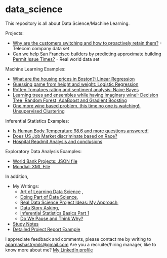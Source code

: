 # data_science

This repository is all about Data Science/Machine Learning. 

Projects:
- [Why are the customers switching and how to proactively retain them?](https://github.com/aparnack/data_science/blob/master/projects/customer_retention/CustomerRetention_ExecutiveSlides.pdf)  - Telecom company data set
- [Can we help San Francisco builders by predicting approximate building Permit Issue Times?](https://github.com/aparnack/data_science/blob/master/projects/springboard_capstone/documents/BuildingPermitIssueTime_ExecutiveSlides.pdf) - Real world data set

Machine Learning Examples:

- [What are the housing prices in Boston?: Linear Regression](https://github.com/aparnack/data_science/tree/master/exercises/linear_regression)
- [Guessing game from height and weight: Logistic Regression](https://github.com/aparnack/data_science/tree/master/exercises/logistic_regression)
- [Rotten Tomatoes rating and sentiment analysis: Naive Bayes](https://github.com/aparnack/data_science/tree/master/exercises/naive_bayes)
- [Learning trees and ensembles while having imaginary wine!: Decision Tree, Random Forest, AdaBoost and Gradient Boosting](https://github.com/aparnack/data_science/blob/master/exercises/ensemble_methods/)
- [One more wine based problem, this time no one is watching!: Unsupervised Clustering](https://github.com/aparnack/data_science/tree/master/exercises/clustering)

Inferential Statistics Examples:

- [Is Human Body Temperature 98.6 and more questions answered!](https://github.com/aparnack/data_science/tree/master/exercises/human_temp)
- [Does US Job Market discriminate based on Race?](https://github.com/aparnack/data_science/tree/master/exercises/racial_disc)
- [Hospital Readmit Analysis and conclusions](https://github.com/aparnack/data_science/tree/master/exercises/hospital_readmit)

Exploratory Data Analysis Examples:

- [World Bank Projects: JSON file](https://github.com/aparnack/data_science/tree/master/exercises/data_wrangling_json)
- [Mondial: XML File](https://github.com/aparnack/data_science/tree/master/exercises/data_wrangling_xml)

In addition, 

+ My Writings: 
  - [Art of Learning Data Science](https://www.kdnuggets.com/2018/01/art-learning-data-science.html) , 
  - [Doing Part of Data Science](https://www.kdnuggets.com/2018/02/doing-part-learning-data-science.html), 
  - [Real Data Science Project Ideas: My Approach](https://lnkd.in/gKXakUE),
  - [Data Story Asking](https://www.linkedin.com/pulse/data-story-asking-inevitable-component-science-aparna-c-shastry/?lipi=urn%3Ali%3Apage%3Ad_flagship3_profile_view_base%3Bpcn9sy4xS3SDcPu5BHFYHA%3D%3D),
  - [Inferential Statistics Basics Part 1](https://towardsdatascience.com/https-medium-com-aparnack-what-can-a-small-sample-teach-us-about-a-big-population-part-1-b7c048c22bf2)
  - [Do We Pause and Think Why?](https://towardsdatascience.com/do-we-pause-and-think-why-748e67ec7e51)
+ [Study Notes](https://github.com/aparnack/data_science/tree/master/study_notes)
+ [Detailed Project Report Example](https://github.com/aparnack/data_science/blob/master/projects/springboard_capstone/documents/ProjectReport_BuildingPermit.pdf)

I appreciate feedback and comments, please contact me by writing to aparnashastrymls@gmail.com
Are you a recruiter/hiring manager, like to know more about me? [My LinkedIn profile](https://www.linkedin.com/in/aparnacshastry/)
